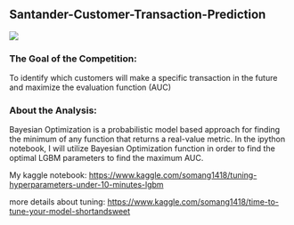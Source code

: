 ## Santander-Customer-Transaction-Prediction


![](https://miro.medium.com/max/2588/1*6wykUbMfd2e1TSPr0gbagA.png)


### The Goal of the Competition:
To identify which customers will make a specific transaction in the future and maximize the evaluation function (AUC)

### About the Analysis:
Bayesian Optimization is a probabilistic model based approach for finding the minimum of any function that returns a real-value metric. In the ipython notebook, I will utilize Bayesian Optimization function in order to find the optimal LGBM parameters to find the maximum AUC. 

My kaggle notebook: https://www.kaggle.com/somang1418/tuning-hyperparameters-under-10-minutes-lgbm

more details about tuning: https://www.kaggle.com/somang1418/time-to-tune-your-model-shortandsweet
